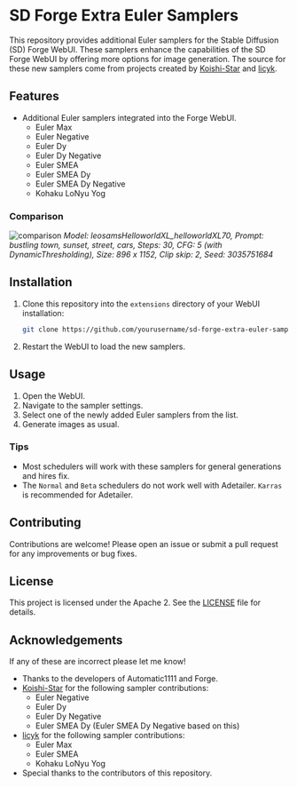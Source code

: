 # SD Forge Extra Euler Samplers

This repository provides additional Euler samplers for the Stable Diffusion (SD) Forge WebUI. These samplers enhance the capabilities of the SD Forge WebUI by offering more options for image generation.
The source for these new samplers come from projects created by [Koishi-Star](https://github.com/Koishi-Star/Euler-Smea-Dyn-Sampler) and [licyk](https://github.com/licyk/advanced_euler_sampler_extension/tree/main).

## Features

- Additional Euler samplers integrated into the Forge WebUI.
  - Euler Max
  - Euler Negative
  - Euler Dy
  - Euler Dy Negative
  - Euler SMEA
  - Euler SMEA Dy
  - Euler SMEA Dy Negative
  - Kohaku LoNyu Yog
 
### Comparison

![comparison](https://github.com/user-attachments/assets/3d332ea5-14b4-4e86-af4f-a7c9f9938a0e)
*Model: leosamsHelloworldXL_helloworldXL70, Prompt: bustling town, sunset, street, cars, Steps: 30,
CFG: 5 (with DynamicThresholding), Size: 896 x 1152, Clip skip: 2, Seed: 3035751684*

## Installation

1. Clone this repository into the `extensions` directory of your WebUI installation:
    ```sh
    git clone https://github.com/yourusername/sd-forge-extra-euler-samplers.git
    ```
2. Restart the WebUI to load the new samplers.

## Usage

1. Open the WebUI.
2. Navigate to the sampler settings.
3. Select one of the newly added Euler samplers from the list.
4. Generate images as usual.

### Tips

- Most schedulers will work with these samplers for general generations and hires fix.
- The `Normal` and `Beta` schedulers do not work well with Adetailer. `Karras` is recommended for Adetailer.

## Contributing

Contributions are welcome! Please open an issue or submit a pull request for any improvements or bug fixes.

## License

This project is licensed under the Apache 2. See the [LICENSE](LICENSE) file for details.

## Acknowledgements

If any of these are incorrect please let me know!

- Thanks to the developers of Automatic1111 and Forge.
- [Koishi-Star](https://github.com/Koishi-Star/Euler-Smea-Dyn-Sampler) for the following sampler contributions:
  - Euler Negative
  - Euler Dy
  - Euler Dy Negative
  - Euler SMEA Dy (Euler SMEA Dy Negative based on this)
- [licyk](https://github.com/licyk/advanced_euler_sampler_extension/tree/main) for the following sampler contributions:
  - Euler Max
  - Euler SMEA
  - Kohaku LoNyu Yog
- Special thanks to the contributors of this repository.
